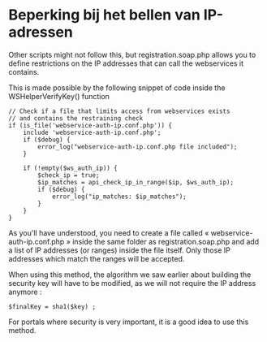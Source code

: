 # Beperking bij het bellen van IP-adressen

Other scripts might not follow this, but registration.soap.php allows you to define restrictions on the IP addresses that can call the webservices it contains.

This is made possible by the following snippet of code inside the WSHelperVerifyKey\(\) function

```text
// Check if a file that limits access from webservices exists
// and contains the restraining check 
if (is_file('webservice-auth-ip.conf.php')) {
    include 'webservice-auth-ip.conf.php';
    if ($debug) {
        error_log("webservice-auth-ip.conf.php file included");
    }

    if (!empty($ws_auth_ip)) {
        $check_ip = true;
        $ip_matches = api_check_ip_in_range($ip, $ws_auth_ip);
        if ($debug) {
            error_log("ip_matches: $ip_matches");
        }
    }
}
```

As you'll have understood, you need to create a file called « webservice-auth-ip.conf.php » inside the same folder as registration.soap.php and add a list of IP addresses \(or ranges\) inside the file itself. Only those IP addresses which match the ranges will be accepted.

When using this method, the algorithm we saw earlier about building the security key will have to be modified, as we will not require the IP address anymore :

```text
$finalKey = sha1($key) ;
```

For portals where security is very important, it is a good idea to use this method.

